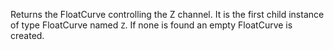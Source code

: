 Returns the FloatCurve controlling the Z channel. It is the first child instance of type FloatCurve named `Z`. If none is found an empty FloatCurve is created.